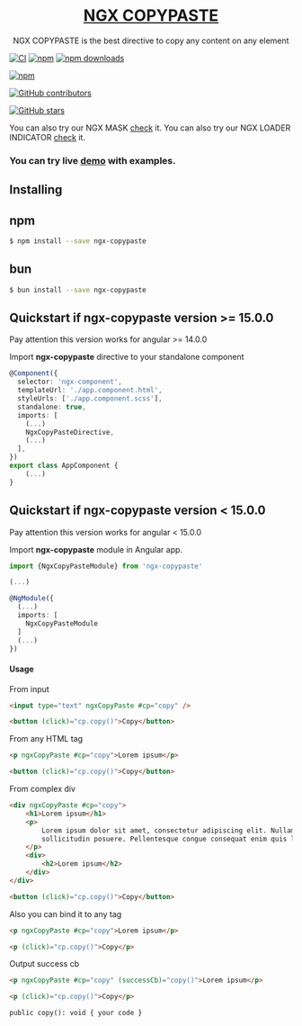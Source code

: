 <a href="http://jsdaddy.io/img/logo.png">
  <h1 align="center">NGX COPYPASTE</h1>
</a>

<p align="center">
  NGX COPYPASTE is the best directive to copy any content on any element
</p>

[![CI](https://github.com/JsDaddy/ngx-copypaste/actions/workflows/quality-check.yml/badge.svg?branch=develop)](https://github.com/JsDaddy/ngx-copypaste/actions/workflows/main.yml)
[![npm](https://img.shields.io/npm/v/ngx-copypaste.svg)](https://www.npmjs.com/package/ngx-copypaste)
[![npm downloads](https://img.shields.io/npm/dt/ngx-copypaste.svg)](https://npmjs.org/ngx-copypaste)

[![npm](https://img.shields.io/npm/dm/ngx-copypaste.svg)](https://www.npmjs.com/package/ngx-copypaste)

[![GitHub contributors](https://img.shields.io/github/contributors/JSDaddy/ngx-copypaste.svg?style=flat)](https://github.com/JSDaddy/ngx-copypaste)

[![GitHub stars](https://img.shields.io/github/stars/JSDaddy/ngx-copypaste.svg?label=GitHub%20Stars&style=flat)](https://github.com/JSDaddy/ngx-copypaste)

You can also try our NGX MASK [check](https://www.npmjs.com/package/ngx-mask) it.
You can also try our NGX LOADER INDICATOR [check](https://www.npmjs.com/package/ngx-loader-indicator) it.

### You can try live [demo](https://jsdaddy.github.io/ngx-copypaste/) with examples.

## Installing

## npm

```bash
$ npm install --save ngx-copypaste
```

## bun

```bash
$ bun install --save ngx-copypaste
```

## Quickstart if ngx-copypaste version >= 15.0.0

Pay attention this version works for angular >= 14.0.0

Import **ngx-copypaste** directive to your standalone component

```typescript
@Component({
  selector: 'ngx-component',
  templateUrl: './app.component.html',
  styleUrls: ['./app.component.scss'],
  standalone: true,
  imports: [
    (...)
    NgxCopyPasteDirective,
    (...)
  ],
})
export class AppComponent {
    (...)
}
```

## Quickstart if ngx-copypaste version < 15.0.0

Pay attention this version works for angular < 15.0.0

Import **ngx-copypaste** module in Angular app.

```typescript
import {NgxCopyPasteModule} from 'ngx-copypaste'

(...)

@NgModule({
  (...)
  imports: [
    NgxCopyPasteModule
  ]
  (...)
})
```

#### Usage

From input

```html
<input type="text" ngxCopyPaste #cp="copy" />

<button (click)="cp.copy()">Copy</button>
```

From any HTML tag

```html
<p ngxCopyPaste #cp="copy">Lorem ipsum</p>

<button (click)="cp.copy()">Copy</button>
```

From complex div

```html
<div ngxCopyPaste #cp="copy">
    <h1>Lorem ipsum</h1>
    <p>
        Lorem ipsum dolor sit amet, consectetur adipiscing elit. Nullam rutrum augue at ante
        sollicitudin posuere. Pellentesque congue consequat enim quis luctus.
    </p>
    <div>
        <h2>Lorem ipsum</h2>
    </div>
</div>

<button (click)="cp.copy()">Copy</button>
```

Also you can bind it to any tag

```html
<p ngxCopyPaste #cp="copy">Lorem ipsum</p>

<p (click)="cp.copy()">Copy</p>
```

Output success cb

```html
<p ngxCopyPaste #cp="copy" (successCb)="copy()">Lorem ipsum</p>

<p (click)="cp.copy()">Copy</p>

public copy(): void { your code }
```
